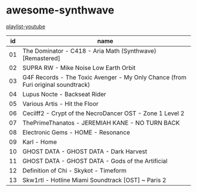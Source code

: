 # awesome-synthwave

[playlist-youtube](https://www.youtube.com/playlist?list=PLvYUTIn8qT9awl9iJzYpfhoeZny94jdiV)

id | name
-|-
01 | The Dominator - C418 - Aria Math (Synthwave) [Remastered]
02 | SUPRA RW - Mike Noise Low Earth Orbit
03 | G4F Records - The Toxic Avenger - My Only Chance (from Furi original soundtrack)
04 | Lupus Nocte - Backseat Rider
05 | Various Artis - Hit the Floor
06 | Cecilff2 - Crypt of the NecroDancer OST - Zone 1 Level 2
07 | ThePrimeThanatos - JEREMIAH KANE - NO TURN BACK
08 | Electronic Gems - HOME - Resonance
09 | Karl - Home
10 | GHOST DATA - GHOST DATA - Dark Harvest
11 | GHOST DATA - GHOST DATA - Gods of the Artificial
12 | Definition of Chi - Skykot - Timeform
13 | Skw1rtl - Hotline Miami Soundtrack [OST] ~ Paris 2
